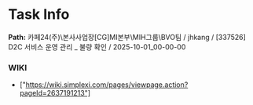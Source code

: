 # Task Info

**Path:** 카페24(주)\본사사업장\[CG]MI본부\MIH그룹\BVO팀 / jhkang / [337526] D2C 서비스 운영 관리 _ 불량 확인 / 2025-10-01_00-00-00

### WIKI
- ["https://wiki.simplexi.com/pages/viewpage.action?pageId=2637191213"]

